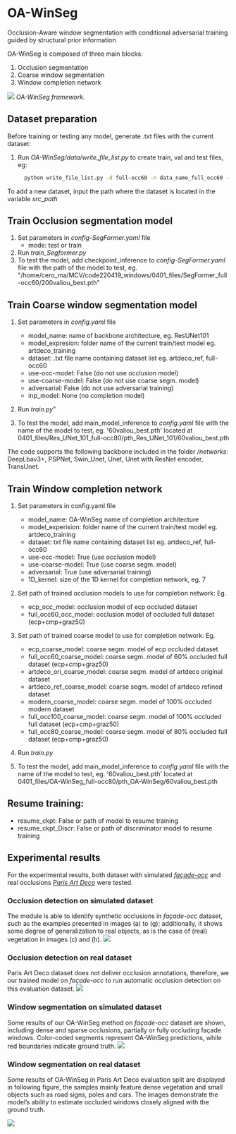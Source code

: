 # OA-WinSeg
Occlusion-Aware window segmentation with conditional adversarial training guided by structural prior information

OA-WinSeg is composed of three main blocks:
1. Occlusion segmentation
2. Coarse window segmentation
3. Window completion network

![](images/OA-WinSeg-pipeline.PNG) 
*OA-WinSeg framework.*

## Dataset preparation

Before training or testing any model, generate .txt files with the current dataset:

1. Run *OA-WinSeg/data/write_file_list.py* to create train, val and test files, eg:
   ```bash
     python write_file_list.py -d full-occ60 -n data_name_full_occ60 -s train
   ```
To add a new dataset, input the path where the dataset is located in the variable *src_path*

## Train Occlusion segmentation model

1. Set parameters in *config-SegFormer.yaml* file
   - mode: test or train
2. Run *train_Segformer.py*
3. To test the model, add checkpoint_inference to *config-SegFormer.yaml* file with the path of the model to test, eg. "/home/cero_ma/MCV/code220419_windows/0401_files/SegFormer_full-occ60/200valiou_best.pth"

## Train Coarse window segmentation model

1. Set parameters in *config.yaml* file
   - model_name: name of backbone architecture, eg. ResUNet101
   - model_expresion: folder name of the current train/test model eg. artdeco_training
   - dataset: .txt file name containing dataset list eg. artdeco_ref, full-occ60
   - use-occ-model: False (do not use occlusion model)
   - use-coarse-model: False (do not use coarse segm. model)
   - adversarial: False (do not use adversarial training)
   - inp_model: None (no completion model)

2. Run *train.py*"
3. To test the model, add main_model_inference to *config.yaml* file with the name of the model to test, eg. '60valiou_best.pth' located at 0401_files/Res_UNet_101_full-occ80/pth_Res_UNet_101/60valiou_best.pth

The code supports the following backbone included in the folder */networks*: DeepLbav3+, PSPNet, Swin_Unet, Unet, Unet with ResNet encoder, TransUnet.

## Train Window completion network

1. Set parameters in config.yaml file
   - model_name: OA-WinSeg name of completion architecture
   - model_experision: folder name of the current train/test model eg. artdeco_training
   - dataset: txt file name containing dataset list eg. artdeco_ref, full-occ60
   - use-occ-model: True (use occlusion model)
   - use-coarse-model: True (use coarse segm. model)
   - adversarial: True (use adversarial training)
   - 1D_kernel: size of the 1D kernel for completion network, eg. 7
 
2. Set path of trained occlusion models to use for completion network:
   Eg.
   - ecp_occ_model: occlusion model of ecp occluded dataset
   - full_occ60_occ_model: occlusion model of occluded full dataset (ecp+cmp+graz50)

3. Set path of trained coarse model to use for completion network:
   Eg.
    - ecp_coarse_model: coarse segm. model of ecp occluded dataset
    - full_occ60_coarse_model:  coarse segm. model of 60% occluded full dataset (ecp+cmp+graz50)
    - artdeco_ori_coarse_model: coarse segm. model of artdeco original dataset
    - artdeco_ref_coarse_model: coarse segm. model of artdeco refined dataset
    - modern_coarse_model: coarse segm. model of 100% occluded modern dataset
    - full_occ100_coarse_model: coarse segm. model of 100% occluded full dataset (ecp+cmp+graz50) 
    - full_occ80_coarse_model: coarse segm. model of 80% occluded full dataset (ecp+cmp+graz50)

4. Run *train.py*

5. To test the model, add main_model_inference to *config.yaml* file with the name of the model to test, eg. '60valiou_best.pth' located at 0401_files/OA-WinSeg_full-occ80/pth_OA-WinSeg/60valiou_best.pth

## Resume training:
- resume_ckpt: False or path of model to resume training
- resume_ckpt_Discr: False or path of discriminator model to resume training

## Experimental results
For the experimental results, both dataset with simulated [*façade-occ*](https://github.com/manuelaceron/occ-data-generation) and real occlusions [*Paris Art Deco*](https://github.com/raghudeep/ParisArtDecoFacadesDataset) were tested.

### Occlusion detection on simulated dataset
The module is able to identify synthetic occlusions in *façade-occ* dataset, such as the examples presented in images (a) to (g); additionally, it shows some degree of generalization to real objects, as is the case of (real) vegetation in images (c) and (h).
![](images/occ-sim.PNG)

### Occlusion detection on real dataset
Paris Art Deco dataset does not deliver occlusion annotations, therefore, we our trained model on *façade-occ* to run automatic occlusion detection on this evaluation dataset. 
![](images/occ-real.PNG)

### Window segmentation on simulated dataset
Some results of our OA-WinSeg method on *façade-occ* dataset are shown, including dense and sparse occlusions, partially or fully occluding façade windows. Color-coded segments represent OA-WinSeg predictions, while red boundaries indicate ground truth.
![](images/win-sim.PNG)

### Window segmentation on real dataset
Some results of OA-WinSeg in Paris Art Deco evaluation split are displayed in following figure, the samples mainly feature dense vegetation and small objects such as road signs, poles and cars. The images demonstrate the model’s ability to estimate occluded windows closely aligned with the ground truth.

![](images/win-real.PNG)

